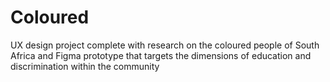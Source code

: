 # Coloured
UX design project complete with research on the coloured people of South Africa and Figma prototype that targets the dimensions of education and discrimination within the community
